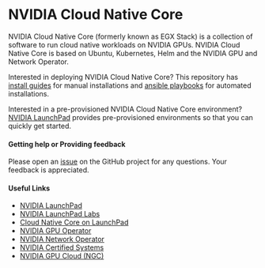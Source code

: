 # NVIDIA Cloud Native Core 

NVIDIA Cloud Native Core (formerly known as EGX Stack) is a collection of software to run cloud native workloads on NVIDIA GPUs. NVIDIA Cloud Native Core is based on Ubuntu, Kubernetes, Helm and the NVIDIA GPU and Network Operator.

Interested in deploying NVIDIA Cloud Native Core? This repository has [install guides](https://github.com/NVIDIA/cloud-native-core/tree/master/install-guides) for manual installations and [ansible playbooks](https://github.com/NVIDIA/cloud-native-core/tree/master/playbooks) for automated installations.

Interested in a pre-provisioned NVIDIA Cloud Native Core environment? [NVIDIA LaunchPad](https://www.nvidia.com/en-us/data-center/launchpad/) provides pre-provisioned environments so that you can quickly get started.

#### Getting help or Providing feedback

Please open an [issue](https://github.com/NVIDIA/cloud-native-core/issues) on the GitHub project for any questions. Your feedback is appreciated.

#### Useful Links
- [NVIDIA LaunchPad](https://www.nvidia.com/en-us/data-center/launchpad/)
- [NVIDIA LaunchPad Labs](https://docs.nvidia.com/launchpad/index.html)
- [Cloud Native Core on LaunchPad](https://docs.nvidia.com/LaunchPad/developer-labs/overview.html)
- [NVIDIA GPU Operator](https://docs.nvidia.com/datacenter/cloud-native/gpu-operator/overview.html)
- [NVIDIA Network Operator](https://docs.nvidia.com/networking/display/COKAN10/Network+Operator)
- [NVIDIA Certified Systems](https://www.nvidia.com/en-us/data-center/products/certified-systems/)
- [NVIDIA GPU Cloud (NGC)](https://catalog.ngc.nvidia.com/)

